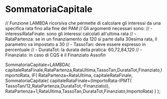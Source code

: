 # SommatoriaCapitale


// Funzione LAMBDA ricorsiva che permette di calcolare gli interessi da una specifica rata fino alla fine del PAM
// Gli argomenti necessari sono:
// - interessiRataFinale: sono gli interessi calcolati all'ultima rata
// - RataPartenza: se in un finanziamento da 120 si parte dalla 30esima rata, il parametro va impostato a 30
// - TassoTan: deve essere espresso in percentuale
// - DurataTot: la durata della pratica: 60,72,84,120
// - Finanziato: in caso di CQS è il Finanziato Assofin

SommatoriaCapitale=LAMBDA(
  capitaleRataFinale,RataPartenza,RataUltima,TassoTan,DurataTot,Finanziato,ImportoRata,
  IF(
    RataPartenza=RataUltima,
    capitaleRataFinale,
    SommatoriaCapitale(
              capitaleRataFinale+(ImportoRata-IPMT(
                                TassoTan/12,RataPartenza,DurataTot,-Finanziato)),
              RataPartenza+1,RataUltima,TassoTan,DurataTot,Finanziato,ImportoRata) ) );